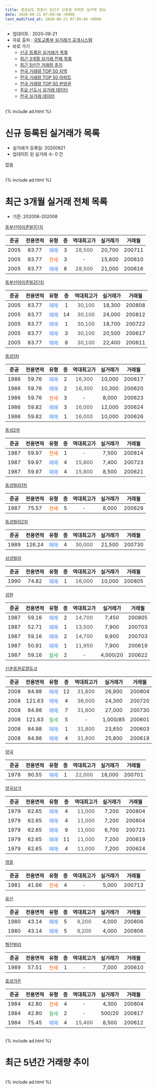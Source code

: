 ```yaml
---
title: 경상남도 창원시 성산구 신촌동 아파트 실거래 정보
date: 2020-08-21 07:09:46 +0900
last_modified_at: 2020-08-21 07:09:46 +0900
---
```


* 업데이트 : 2020-08-21
* 자료 출처 : [국토교통부 실거래가 공개시스템](http://rt.molit.go.kr)
* 바로 가기
    * [신규 등록된 실거래가 목록](#신규-등록된-실거래가-목록)
    * [최근 3개월 실거래 전체 목록](#최근-3개월-실거래-전체-목록)
    * [최근 5년간 거래량 추이](#최근-5년간-거래량-추이)
    * [전국 거래량 TOP 50 지역](https://inasie.github.io/apt-trade-info/최근-3개월-전국에서-가장-거래가-많이-발생한-지역)
    * [전국 거래량 TOP 50 아파트](https://inasie.github.io/apt-trade-info/최근-3개월-전국에서-가장-거래가-많이-발생한-아파트)
    * [전국 거래량 TOP 50 분양권](https://inasie.github.io/apt-trade-info/최근-3개월-전국에서-가장-거래가-많이-발생한-분양권)
    * [주요 신도시 실거래 데이터](https://inasie.github.io/apt-trade-info/주요-신도시)
    * [전국 실거래 데이터](https://inasie.github.io/apt-trade-info/전국)
<br>
{% include ad.html %}
<br>

# 신규 등록된 실거래가 목록
* 실거래가 등록일: 20200821
* 업데이트 된 실거래 수: 0 건

없음

<br>
{% include ad.html %}
<br>

# 최근 3개월 실거래 전체 목록
* 기준: 202006-202008


[동부산아이존빌1단지](https://search.naver.com/search.naver?query=%EA%B2%BD%EC%83%81%EB%82%A8%EB%8F%84+%EC%B0%BD%EC%9B%90%EC%8B%9C+%EC%84%B1%EC%82%B0%EA%B5%AC+%EC%8B%A0%EC%B4%8C%EB%8F%99+%EB%8F%99%EB%B6%80%EC%82%B0%EC%95%84%EC%9D%B4%EC%A1%B4%EB%B9%8C1%EB%8B%A8%EC%A7%80)

|준공|전용면적|유형|층|역대최고가|실거래가|거래월|
|:---:|:---:|:---:|:---:|:---:|:---:|:---:|
|2005|83.77|<span style="color:#4285f3">매매</span>|3|<span style="color:#444444">28,500</span>|20,700|200711|
|2005|83.77|<span style="color:#ff5a00">전세</span>|3|<span style="color:#444444">-</span>|15,600|200610|
|2005|83.77|<span style="color:#4285f3">매매</span>|6|<span style="color:#444444">28,500</span>|21,000|200616|

[동부산아이존빌2단지](https://search.naver.com/search.naver?query=%EA%B2%BD%EC%83%81%EB%82%A8%EB%8F%84+%EC%B0%BD%EC%9B%90%EC%8B%9C+%EC%84%B1%EC%82%B0%EA%B5%AC+%EC%8B%A0%EC%B4%8C%EB%8F%99+%EB%8F%99%EB%B6%80%EC%82%B0%EC%95%84%EC%9D%B4%EC%A1%B4%EB%B9%8C2%EB%8B%A8%EC%A7%80)

|준공|전용면적|유형|층|역대최고가|실거래가|거래월|
|:---:|:---:|:---:|:---:|:---:|:---:|:---:|
|2005|83.77|<span style="color:#4285f3">매매</span>|1|<span style="color:#444444">30,100</span>|18,300|200808|
|2005|83.77|<span style="color:#4285f3">매매</span>|14|<span style="color:#444444">30,100</span>|24,000|200812|
|2005|83.77|<span style="color:#4285f3">매매</span>|1|<span style="color:#444444">30,100</span>|18,700|200722|
|2005|83.77|<span style="color:#4285f3">매매</span>|3|<span style="color:#444444">30,100</span>|20,500|200617|
|2005|83.77|<span style="color:#4285f3">매매</span>|8|<span style="color:#444444">30,100</span>|22,400|200611|

[동성1차](https://search.naver.com/search.naver?query=%EA%B2%BD%EC%83%81%EB%82%A8%EB%8F%84+%EC%B0%BD%EC%9B%90%EC%8B%9C+%EC%84%B1%EC%82%B0%EA%B5%AC+%EC%8B%A0%EC%B4%8C%EB%8F%99+%EB%8F%99%EC%84%B11%EC%B0%A8)

|준공|전용면적|유형|층|역대최고가|실거래가|거래월|
|:---:|:---:|:---:|:---:|:---:|:---:|:---:|
|1986|59.76|<span style="color:#4285f3">매매</span>|2|<span style="color:#444444">16,300</span>|10,000|200617|
|1986|59.76|<span style="color:#4285f3">매매</span>|2|<span style="color:#444444">16,300</span>|10,300|200620|
|1986|59.76|<span style="color:#ff5a00">전세</span>|3|<span style="color:#444444">-</span>|8,000|200623|
|1986|59.82|<span style="color:#4285f3">매매</span>|3|<span style="color:#444444">16,000</span>|12,000|200624|
|1986|59.82|<span style="color:#4285f3">매매</span>|1|<span style="color:#444444">16,000</span>|10,000|200626|

[동성2차](https://search.naver.com/search.naver?query=%EA%B2%BD%EC%83%81%EB%82%A8%EB%8F%84+%EC%B0%BD%EC%9B%90%EC%8B%9C+%EC%84%B1%EC%82%B0%EA%B5%AC+%EC%8B%A0%EC%B4%8C%EB%8F%99+%EB%8F%99%EC%84%B12%EC%B0%A8)

|준공|전용면적|유형|층|역대최고가|실거래가|거래월|
|:---:|:---:|:---:|:---:|:---:|:---:|:---:|
|1987|59.97|<span style="color:#ff5a00">전세</span>|1|<span style="color:#444444">-</span>|7,500|200814|
|1987|59.97|<span style="color:#4285f3">매매</span>|4|<span style="color:#444444">15,800</span>|7,400|200723|
|1987|59.97|<span style="color:#4285f3">매매</span>|4|<span style="color:#444444">15,800</span>|8,500|200621|

[동성빌라1차](https://search.naver.com/search.naver?query=%EA%B2%BD%EC%83%81%EB%82%A8%EB%8F%84+%EC%B0%BD%EC%9B%90%EC%8B%9C+%EC%84%B1%EC%82%B0%EA%B5%AC+%EC%8B%A0%EC%B4%8C%EB%8F%99+%EB%8F%99%EC%84%B1%EB%B9%8C%EB%9D%BC1%EC%B0%A8)

|준공|전용면적|유형|층|역대최고가|실거래가|거래월|
|:---:|:---:|:---:|:---:|:---:|:---:|:---:|
|1987|75.57|<span style="color:#ff5a00">전세</span>|5|<span style="color:#444444">-</span>|8,000|200629|

[동성빌라2차](https://search.naver.com/search.naver?query=%EA%B2%BD%EC%83%81%EB%82%A8%EB%8F%84+%EC%B0%BD%EC%9B%90%EC%8B%9C+%EC%84%B1%EC%82%B0%EA%B5%AC+%EC%8B%A0%EC%B4%8C%EB%8F%99+%EB%8F%99%EC%84%B1%EB%B9%8C%EB%9D%BC2%EC%B0%A8)

|준공|전용면적|유형|층|역대최고가|실거래가|거래월|
|:---:|:---:|:---:|:---:|:---:|:---:|:---:|
|1989|126.24|<span style="color:#4285f3">매매</span>|4|<span style="color:#444444">30,000</span>|21,500|200730|

[삼성빌라](https://search.naver.com/search.naver?query=%EA%B2%BD%EC%83%81%EB%82%A8%EB%8F%84+%EC%B0%BD%EC%9B%90%EC%8B%9C+%EC%84%B1%EC%82%B0%EA%B5%AC+%EC%8B%A0%EC%B4%8C%EB%8F%99+%EC%82%BC%EC%84%B1%EB%B9%8C%EB%9D%BC)

|준공|전용면적|유형|층|역대최고가|실거래가|거래월|
|:---:|:---:|:---:|:---:|:---:|:---:|:---:|
|1990|74.82|<span style="color:#4285f3">매매</span>|1|<span style="color:#444444">16,000</span>|10,000|200805|

[성원](https://search.naver.com/search.naver?query=%EA%B2%BD%EC%83%81%EB%82%A8%EB%8F%84+%EC%B0%BD%EC%9B%90%EC%8B%9C+%EC%84%B1%EC%82%B0%EA%B5%AC+%EC%8B%A0%EC%B4%8C%EB%8F%99+%EC%84%B1%EC%9B%90)

|준공|전용면적|유형|층|역대최고가|실거래가|거래월|
|:---:|:---:|:---:|:---:|:---:|:---:|:---:|
|1987|59.16|<span style="color:#4285f3">매매</span>|2|<span style="color:#444444">14,700</span>|7,450|200805|
|1987|52.71|<span style="color:#4285f3">매매</span>|1|<span style="color:#444444">13,500</span>|7,900|200703|
|1987|59.16|<span style="color:#4285f3">매매</span>|2|<span style="color:#444444">14,700</span>|9,900|200703|
|1987|50.91|<span style="color:#4285f3">매매</span>|1|<span style="color:#444444">11,950</span>|7,900|200619|
|1987|59.16|<span style="color:#34a853">월세</span>|2|<span style="color:#444444">-</span>|4,000/20|200622|

[신촌동원로얄듀크](https://search.naver.com/search.naver?query=%EA%B2%BD%EC%83%81%EB%82%A8%EB%8F%84+%EC%B0%BD%EC%9B%90%EC%8B%9C+%EC%84%B1%EC%82%B0%EA%B5%AC+%EC%8B%A0%EC%B4%8C%EB%8F%99+%EC%8B%A0%EC%B4%8C%EB%8F%99%EC%9B%90%EB%A1%9C%EC%96%84%EB%93%80%ED%81%AC)

|준공|전용면적|유형|층|역대최고가|실거래가|거래월|
|:---:|:---:|:---:|:---:|:---:|:---:|:---:|
|2008|84.98|<span style="color:#4285f3">매매</span>|12|<span style="color:#444444">31,800</span>|26,900|200804|
|2008|121.63|<span style="color:#4285f3">매매</span>|4|<span style="color:#444444">36,000</span>|24,300|200720|
|2008|84.98|<span style="color:#4285f3">매매</span>|7|<span style="color:#444444">31,800</span>|27,000|200730|
|2008|121.63|<span style="color:#34a853">월세</span>|5|<span style="color:#444444">-</span>|1,000/85|200601|
|2008|84.98|<span style="color:#4285f3">매매</span>|1|<span style="color:#444444">31,800</span>|23,650|200603|
|2008|84.98|<span style="color:#4285f3">매매</span>|4|<span style="color:#444444">31,800</span>|25,800|200619|

[양곡](https://search.naver.com/search.naver?query=%EA%B2%BD%EC%83%81%EB%82%A8%EB%8F%84+%EC%B0%BD%EC%9B%90%EC%8B%9C+%EC%84%B1%EC%82%B0%EA%B5%AC+%EC%8B%A0%EC%B4%8C%EB%8F%99+%EC%96%91%EA%B3%A1)

|준공|전용면적|유형|층|역대최고가|실거래가|거래월|
|:---:|:---:|:---:|:---:|:---:|:---:|:---:|
|1978|90.55|<span style="color:#4285f3">매매</span>|1|<span style="color:#444444">22,000</span>|16,000|200701|

[양곡상가](https://search.naver.com/search.naver?query=%EA%B2%BD%EC%83%81%EB%82%A8%EB%8F%84+%EC%B0%BD%EC%9B%90%EC%8B%9C+%EC%84%B1%EC%82%B0%EA%B5%AC+%EC%8B%A0%EC%B4%8C%EB%8F%99+%EC%96%91%EA%B3%A1%EC%83%81%EA%B0%80)

|준공|전용면적|유형|층|역대최고가|실거래가|거래월|
|:---:|:---:|:---:|:---:|:---:|:---:|:---:|
|1979|62.65|<span style="color:#4285f3">매매</span>|4|<span style="color:#444444">11,000</span>|7,200|200804|
|1979|62.65|<span style="color:#4285f3">매매</span>|4|<span style="color:#444444">11,000</span>|7,200|200804|
|1979|62.65|<span style="color:#4285f3">매매</span>|9|<span style="color:#444444">11,000</span>|6,700|200721|
|1979|62.65|<span style="color:#4285f3">매매</span>|11|<span style="color:#444444">11,000</span>|7,200|200619|
|1979|62.65|<span style="color:#4285f3">매매</span>|4|<span style="color:#444444">11,000</span>|7,200|200624|

[영흥](https://search.naver.com/search.naver?query=%EA%B2%BD%EC%83%81%EB%82%A8%EB%8F%84+%EC%B0%BD%EC%9B%90%EC%8B%9C+%EC%84%B1%EC%82%B0%EA%B5%AC+%EC%8B%A0%EC%B4%8C%EB%8F%99+%EC%98%81%ED%9D%A5)

|준공|전용면적|유형|층|역대최고가|실거래가|거래월|
|:---:|:---:|:---:|:---:|:---:|:---:|:---:|
|1981|41.66|<span style="color:#ff5a00">전세</span>|4|<span style="color:#444444">-</span>|5,000|200713|

[유신](https://search.naver.com/search.naver?query=%EA%B2%BD%EC%83%81%EB%82%A8%EB%8F%84+%EC%B0%BD%EC%9B%90%EC%8B%9C+%EC%84%B1%EC%82%B0%EA%B5%AC+%EC%8B%A0%EC%B4%8C%EB%8F%99+%EC%9C%A0%EC%8B%A0)

|준공|전용면적|유형|층|역대최고가|실거래가|거래월|
|:---:|:---:|:---:|:---:|:---:|:---:|:---:|
|1980|43.14|<span style="color:#4285f3">매매</span>|5|<span style="color:#444444">9,200</span>|4,000|200806|
|1980|43.14|<span style="color:#4285f3">매매</span>|5|<span style="color:#444444">9,200</span>|4,000|200806|

[형진빌라](https://search.naver.com/search.naver?query=%EA%B2%BD%EC%83%81%EB%82%A8%EB%8F%84+%EC%B0%BD%EC%9B%90%EC%8B%9C+%EC%84%B1%EC%82%B0%EA%B5%AC+%EC%8B%A0%EC%B4%8C%EB%8F%99+%ED%98%95%EC%A7%84%EB%B9%8C%EB%9D%BC)

|준공|전용면적|유형|층|역대최고가|실거래가|거래월|
|:---:|:---:|:---:|:---:|:---:|:---:|:---:|
|1989|57.51|<span style="color:#ff5a00">전세</span>|1|<span style="color:#444444">-</span>|7,000|200610|

[효성가든](https://search.naver.com/search.naver?query=%EA%B2%BD%EC%83%81%EB%82%A8%EB%8F%84+%EC%B0%BD%EC%9B%90%EC%8B%9C+%EC%84%B1%EC%82%B0%EA%B5%AC+%EC%8B%A0%EC%B4%8C%EB%8F%99+%ED%9A%A8%EC%84%B1%EA%B0%80%EB%93%A0)

|준공|전용면적|유형|층|역대최고가|실거래가|거래월|
|:---:|:---:|:---:|:---:|:---:|:---:|:---:|
|1984|42.80|<span style="color:#ff5a00">전세</span>|4|<span style="color:#444444">-</span>|4,300|200804|
|1984|42.80|<span style="color:#34a853">월세</span>|2|<span style="color:#444444">-</span>|500/20|200817|
|1984|75.45|<span style="color:#4285f3">매매</span>|4|<span style="color:#444444">15,400</span>|8,500|200612|


<br>
{% include ad.html %}
<br>

# 최근 5년간 거래량 추이


<div style="width:100%;">
    <canvas id="deal_progress" height="200"></canvas>
</div>

<script>
new Chart(document.getElementById("deal_progress"), {
    type: 'line',
    data: {
        labels: ['201508','201509','201510','201511','201512','201601','201602','201603','201604','201605','201606','201607','201608','201609','201610','201611','201612','201701','201702','201703','201704','201705','201706','201707','201708','201709','201710','201711','201712','201801','201802','201803','201804','201805','201806','201807','201808','201809','201810','201811','201812','201901','201902','201903','201904','201905','201906','201907','201908','201909','201910','201911','201912','202001','202002','202003','202004','202005','202006','202007','202008'],
        datasets: [{
            label: '매매',
            pointRadius: 1,
            data: [14, 11, 20, 10, 14, 13, 10, 6, 14, 7, 14, 9, 10, 6, 6, 11, 11, 8, 8, 10, 8, 9, 8, 8, 4, 4, 6, 6, 9, 1, 3, 8, 9, 10, 8, 6, 6, 4, 8, 5, 2, 5, 3, 9, 7, 4, 4, 4, 4, 5, 3, 11, 7, 9, 6, 8, 5, 6, 14, 10, 9],
            borderColor: "rgba(255, 201, 14, 1)",
            backgroundColor: "rgba(255, 201, 14, 0.5)",
            fill: false,
            lineTension: 0
        },{
            label: '전월세',
            pointRadius: 1,
            data: [9, 13, 12, 9, 5, 9, 8, 9, 7, 9, 5, 5, 5, 7, 5, 6, 6, 2, 8, 4, 4, 6, 9, 9, 9, 3, 6, 9, 6, 12, 12, 10, 7, 7, 8, 7, 14, 2, 6, 6, 6, 12, 6, 8, 7, 7, 12, 10, 5, 7, 11, 10, 6, 3, 10, 6, 10, 7, 6, 1, 3],
            borderColor: "rgba(0, 141, 185, 1)",
            backgroundColor: "rgba(0, 141, 185, 0.5)",
            fill: false,
            lineTension: 0
        }
        ]
    },
    options: {
        responsive: true,
        title: {
            display: false
        },
        tooltips: {
            mode: 'index',
            intersect: false
        },
        hover: {
            mode: 'nearest',
            intersect: true
        },
        scales: {
            xAxes: [{
                display: true,
                scaleLabel: {
                    display: true,
                    labelString: '년/월'
                }
            }],
            yAxes: [{
                display: true,
                ticks: {
                    suggestedMin: 0,
                },
                scaleLabel: {
                    display: true,
                    labelString: '실거래 수'
                }
            }]
        }
    }
});

</script>


<br>
{% include ad.html %}
<br>

